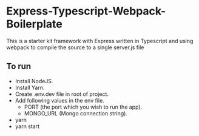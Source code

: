 # Express-Typescript-Webpack-Boilerplate
This is a starter kit framework with Express written in Typescript and using webpack to compile the source to a single server.js file

## To run

* Install NodeJS.
* Install Yarn.
* Create .env.dev file in root of project.
* Add following values in the env file.
    * PORT (the port which you wish to run the app).
    * MONGO_URL (Mongo connection string).
* yarn
* yarn start